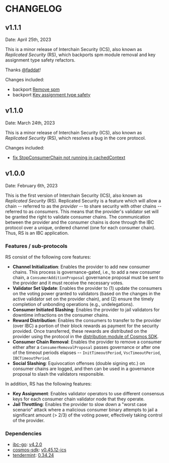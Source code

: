 # CHANGELOG

## v1.1.1

Date: April 25th, 2023

This is a minor release of Interchain Security (ICS), also known as _Replicated Security_ (RS), which backports spm module removal and key assignment type safety refactors. 

Thanks [@faddat](https://github.com/faddat)!

Changes included:

* backport [Remove spm](https://github.com/cosmos/interchain-security/pull/812)
* backport [Key assignment type safety](https://github.com/cosmos/interchain-security/pull/725)

## v1.1.0

Date: March 24th, 2023

This is a minor release of Interchain Security (ICS), also known as _Replicated Security_ (RS), which resolves a bug in the core protocol.

Changes included:

* [fix StopConsumerChain not running in cachedContext](https://github.com/cosmos/interchain-security/pull/802)

## v1.0.0

Date: February 6th, 2023

This is the first version of Interchain Security (ICS), also known as _Replicated Security_ (RS). 
Replicated Security is a feature which will allow a chain -- referred to as the _provider_ -- to share security with other chains -- referred to as _consumers_. 
This means that the provider's validator set will be granted the right to validate consumer chains.
The communication between the provider and the consumer chains is done through the IBC protocol over a unique, ordered channel (one for each consumer chain). Thus, RS is an IBC application.

### Features / sub-protocols

RS consist of the following core features:

- **Channel Initialization**: Enables the provider to add new consumer chains. This process is governance-gated, i.e., to add a new consumer chain, a `ConsumerAdditionProposal` governance proposal must be sent to the provider and it must receive the necessary votes.
- **Validator Set Update**: Enables the provider to 
  (1) update the consumers on the voting power granted to validators (based on the changes in the active validator set on the provider chain), 
  and (2) ensure the timely completion of unbonding operations (e.g., undelegations).
- **Consumer Initiated Slashing**: Enables the provider to jail validators for downtime infractions on the consumer chains. 
- **Reward Distribution**: Enables the consumers to transfer to the provider (over IBC) a portion of their block rewards as payment for the security provided. Once transferred, these rewards are distributed on the provider using the protocol in the [distribution module of Cosmos SDK](https://docs.cosmos.network/v0.45/modules/distribution/). 
- **Consumer Chain Removal**: Enables the provider to remove a consumer either after a `ConsumerRemovalProposal` passes governance or after one of the timeout periods elapses -- `InitTimeoutPeriod`, `VscTimeoutPeriod`, `IBCTimeoutPeriod`.
- **Social Slashing**: Equivocation offenses (double signing etc.) on consumer chains are logged, and then can be used in a governance proposal to slash the validators responsible.

In addition, RS has the following features:

- **Key Assignment**: Enables validator operators to use different consensus keys for each consumer chain validator node that they operate.
- **Jail Throttling**: Enables the provider to slow down a "worst case scenario" attack where a malicious consumer binary attempts to jail a significant amount (> 2/3) of the voting power, effectively taking control of the provider.

### Dependencies

- [ibc-go](https://github.com/cosmos/ibc-go): [v4.2.0](https://github.com/cosmos/ibc-go/blob/release/v4.2.x/CHANGELOG.md)
- [cosmos-sdk](https://github.com/cosmos/cosmos-sdk): [v0.45.12-ics](https://github.com/cosmos/cosmos-sdk/tree/v0.45.13-ics)
- [tendermint](https://github.com/informalsystems/tendermint): [0.34.24](https://github.com/informalsystems/tendermint/tree/v0.34.24)
